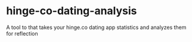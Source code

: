 # hinge-co-dating-analysis
A tool to that takes your hinge.co dating app statistics and analyzes them for reflection
